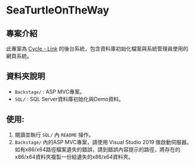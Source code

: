 # SeaTurtleOnTheWay
## 專案介紹
此專案為 <a href="https://github.com/romazrau/cycle-link">Cycle - Link</a> 的後台系統，包含資料庫初始化檔案與系統管理員使用的網頁系統。

## 資料夾說明
+ `Backstage/` : ASP MVC專案。
+ `SQL/` : SQL Server資料庫初始化與Demo資料。

## 使用:
1. 閱讀並執行 `SQL/` 內 `README` 操作。
2. `Backstage/` 內的ASP MVC專案，請使用 Visual Studio 2019 做啟動伺服器。如有x86/x64路徑檔案遺失的錯誤，請到錯誤內容提示的路徑，將存在的x86/x64資料夾複製一份給遺失的x86/x64資料夾。

